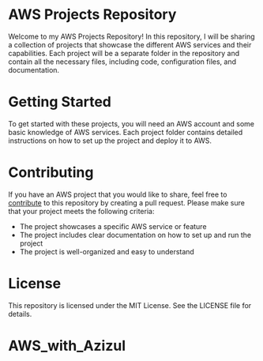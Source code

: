 # AWS Projects Repository

Welcome to my AWS Projects Repository! In this repository, I will be sharing a collection of projects that showcase the different AWS services and their capabilities. Each project will be a separate folder in the repository and contain all the necessary files, including code, configuration files, and documentation.

# Getting Started

To get started with these projects, you will need an AWS account and some basic knowledge of AWS services. Each project folder contains detailed instructions on how to set up the project and deploy it to AWS.

# Contributing

If you have an AWS project that you would like to share, feel free to [contribute](CONTRIBUTING.md) to this repository by creating a pull request. Please make sure that your project meets the following criteria:

- The project showcases a specific AWS service or feature
- The project includes clear documentation on how to set up and run the project
- The project is well-organized and easy to understand

# License

This repository is licensed under the MIT License. See the LICENSE file for details.

# AWS_with_Azizul
